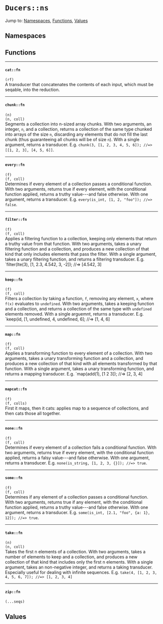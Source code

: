 # `Ducers::ns`
Jump to: [Namespaces](#Namespaces), [Functions](#Functions), [Values](#Values)


## Namespaces

## Functions
***
#### `cat::fn`
`(rf)`<br/>
A transducer that concatenates the contents of each input, which must be seqable, into the reduction.

***
#### `chunk::fn`
`(n)`<br/>
`(n, coll)`<br/>
Segments a collection into n-sized array chunks. With two arguments, an integer, `n`, and a collection, returns a collection of the same type chunked into arrays of the size `n`, discarding any elements that do not fill the last chunk (thus guaranteeing all chunks will be of size `n`). With a single argument, returns a transducer. E.g. `chunk(3, [1, 2, 3, 4, 5, 6]); //=> [[1, 2, 3], [4, 5, 6]]`.

***
#### `every::fn`
`(f)`<br/>
`(f, coll)`<br/>
Determines if every element of a collection passes a conditional function. With two arguments, returns true if every element, with the conditional function applied, returns a truthy value---and false otherwise. With one argument, returns a transducer. E.g. `every(is_int, [1, 2, "foo"]); //=> false`.

***
#### `filter::fn`
`(f)`<br/>
`(f, coll)`<br/>
Applies a filtering function to a collection, keeping only elements that return a truthy value from that function. With two arguments, takes a unary filtering function and a collection, and produces a new collection of that kind that only includes elements that pass the filter. With a single argument, takes a unary filtering function, and returns a filtering transducer. E.g. `filter(lte(3), [1, 2.3, 4.542, 3, -2]); //=> [4.542, 3]

***
#### `keep::fn`
`(f)`<br/>
`(f, coll)`<br/>
Filters a collection by taking a function, `f`, removing any element, `x`, where `f(x)` evaluates to `undefined`. With two arguments, takes a keeping function and a collection, and returns a collection of the same type with `undefined` elements removed. With a single arguemnt, returns a transducer. E.g. `keep(id, [1, undefined, 4, undefined, 6]; //=> [1, 4, 6]

***
#### `map::fn`
`(f)`<br/>
`(f, coll)`<br/>
Applies a transforming function to every element of a collection. With two arguments, takes a unary transforming function and a collection, and produces a new collection of that kind with all elements transformed by that function. With a single argument, takes a unary transforming function, and returns a mapping transducer. E.g. `map(add(1), [1 2 3]); //=> [2, 3, 4]

***
#### `mapcat::fn`
`(f)`<br/>
`(f, colls)`<br/>
First it maps, then it cats: applies map to a sequence of collections, and then cats those all together.

***
#### `none::fn`
`(f)`<br/>
`(f, coll)`<br/>
Determines if every element of a collection fails a conditional function. With two arguments, returns true if every element, with the conditional function applied, returns a falsy value---and false otherwise. With one argument, returns a transducer. E.g. `none(is_string, [1, 2, 3, {}]); //=> true`.

***
#### `some::fn`
`(f)`<br/>
`(f, coll)`<br/>
Determines if any element of a collection passes a conditional function. With two arguments, returns true if any element, with the conditional function applied, returns a truthy value---and false otherwise. With one argument, returns a transducer. E.g. `some(is_int, [2.1, "foo", {a: 1}, 12]); //=> true`.

***
#### `take::fn`
`(n)`<br/>
`(n, coll)`<br/>
Takes the first n elements of a collection. With two arguments, takes a number of elements to keep and a collection, and produces a new collection of that kind that includes only the first n elements. With a single argument, takes an non-negative integer, and returns a taking transducer. Especially useful for dealing with infinite sequences. E.g. `take(4, [1, 2, 3, 4, 5, 6, 7]); //=> [1, 2, 3, 4]`

***
#### `zip::fn`
`(...seqs)`<br/>


## Values

